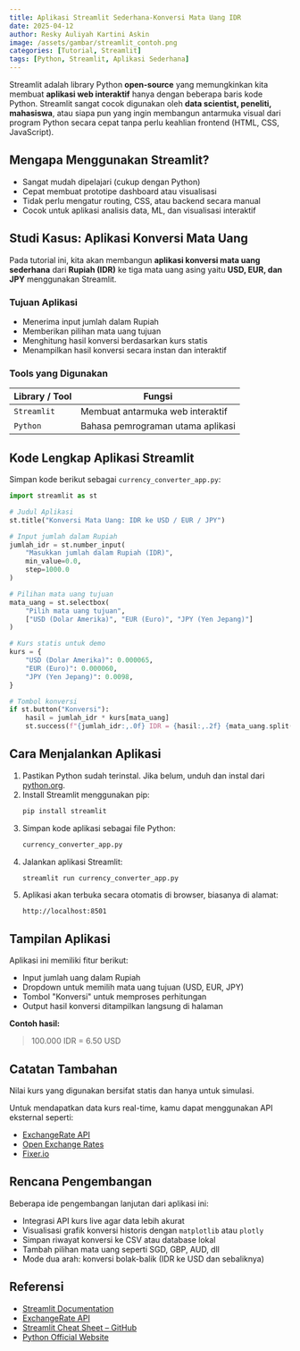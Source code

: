 ```yaml
---
title: Aplikasi Streamlit Sederhana-Konversi Mata Uang IDR
date: 2025-04-12
author: Resky Auliyah Kartini Askin
image: /assets/gambar/streamlit_contoh.png
categories: [Tutorial, Streamlit]
tags: [Python, Streamlit, Aplikasi Sederhana]
---
```


Streamlit adalah library Python **open-source** yang memungkinkan kita membuat **aplikasi web interaktif** hanya dengan beberapa baris kode Python. Streamlit sangat cocok digunakan oleh **data scientist, peneliti, mahasiswa**, atau siapa pun yang ingin membangun antarmuka visual dari program Python secara cepat tanpa perlu keahlian frontend (HTML, CSS, JavaScript).

## Mengapa Menggunakan Streamlit?

* Sangat mudah dipelajari (cukup dengan Python)
* Cepat membuat prototipe dashboard atau visualisasi
* Tidak perlu mengatur routing, CSS, atau backend secara manual
* Cocok untuk aplikasi analisis data, ML, dan visualisasi interaktif

## Studi Kasus: Aplikasi Konversi Mata Uang

Pada tutorial ini, kita akan membangun **aplikasi konversi mata uang sederhana** dari **Rupiah (IDR)** ke tiga mata uang asing yaitu **USD, EUR, dan JPY** menggunakan Streamlit.

### Tujuan Aplikasi

- Menerima input jumlah dalam Rupiah
- Memberikan pilihan mata uang tujuan
- Menghitung hasil konversi berdasarkan kurs statis
- Menampilkan hasil konversi secara instan dan interaktif

### Tools yang Digunakan

| Library / Tool | Fungsi                              |
| -------------- | ----------------------------------- |
| `Streamlit`    | Membuat antarmuka web interaktif    |
| `Python`       | Bahasa pemrograman utama aplikasi   |

## Kode Lengkap Aplikasi Streamlit

Simpan kode berikut sebagai `currency_converter_app.py`:

```python
import streamlit as st

# Judul Aplikasi
st.title("Konversi Mata Uang: IDR ke USD / EUR / JPY")

# Input jumlah dalam Rupiah
jumlah_idr = st.number_input(
    "Masukkan jumlah dalam Rupiah (IDR)", 
    min_value=0.0, 
    step=1000.0
)

# Pilihan mata uang tujuan
mata_uang = st.selectbox(
    "Pilih mata uang tujuan", 
    ["USD (Dolar Amerika)", "EUR (Euro)", "JPY (Yen Jepang)"]
)

# Kurs statis untuk demo
kurs = {
    "USD (Dolar Amerika)": 0.000065,
    "EUR (Euro)": 0.000060,
    "JPY (Yen Jepang)": 0.0098,
}

# Tombol konversi
if st.button("Konversi"):
    hasil = jumlah_idr * kurs[mata_uang]
    st.success(f"{jumlah_idr:,.0f} IDR = {hasil:,.2f} {mata_uang.split()[0]}")
```

## Cara Menjalankan Aplikasi

1. Pastikan Python sudah terinstal. Jika belum, unduh dan instal dari [python.org](https://www.python.org/downloads/).
2. Install Streamlit menggunakan pip:
   ```bash
   pip install streamlit
   ```
3. Simpan kode aplikasi sebagai file Python:
   ```bash
   currency_converter_app.py
   ```
4. Jalankan aplikasi Streamlit:
   ```bash
   streamlit run currency_converter_app.py
   ```
5. Aplikasi akan terbuka secara otomatis di browser, biasanya di alamat:
   ```
   http://localhost:8501
   ```

## Tampilan Aplikasi

Aplikasi ini memiliki fitur berikut:

- Input jumlah uang dalam Rupiah
- Dropdown untuk memilih mata uang tujuan (USD, EUR, JPY)
- Tombol "Konversi" untuk memproses perhitungan
- Output hasil konversi ditampilkan langsung di halaman

**Contoh hasil:**

> 100.000 IDR = 6.50 USD

## Catatan Tambahan

Nilai kurs yang digunakan bersifat statis dan hanya untuk simulasi.

Untuk mendapatkan data kurs real-time, kamu dapat menggunakan API eksternal seperti:

- [ExchangeRate API](https://www.exchangerate-api.com/)
- [Open Exchange Rates](https://openexchangerates.org/)
- [Fixer.io](https://fixer.io/)

## Rencana Pengembangan

Beberapa ide pengembangan lanjutan dari aplikasi ini:

- Integrasi API kurs live agar data lebih akurat
- Visualisasi grafik konversi historis dengan `matplotlib` atau `plotly`
- Simpan riwayat konversi ke CSV atau database lokal
- Tambah pilihan mata uang seperti SGD, GBP, AUD, dll
- Mode dua arah: konversi bolak-balik (IDR ke USD dan sebaliknya)

## Referensi

- [Streamlit Documentation](https://docs.streamlit.io/)
- [ExchangeRate API](https://www.exchangerate-api.com/)
- [Streamlit Cheat Sheet – GitHub](https://github.com/daniellewisDL/streamlit-cheat-sheet)
- [Python Official Website](https://www.python.org/)
